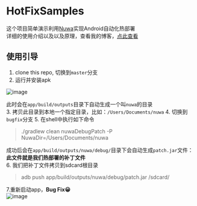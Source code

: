 # HotFixSamples

这个项目简单演示利用[Nuwa](https://github.com/jasonross/Nuwa)实现Android自动化热部署  
详细的使用介绍以及以及原理，查看我的博客，[点此查看](http://archmages.github.io/2015/12/29/Nuwa-HotFix/)

## 使用引导
1. clone this repo, 切换到`master`分支
2. 运行并安装apk
  
![image](http://ww1.sinaimg.cn/large/53488390gw1ezgrk4q1bpj20ax0j9glt.jpg)    

 此时会在`app/build/outputs`目录下自动生成一个叫`nuwa`的目录  
3. 拷贝此目录到本地一个指定目录，比如：`/Users/Documents/nuwa`
4. 切换到`bugfix`分支
5. 在shell中执行如下命令  
> ./gradlew clean nuwaDebugPatch -P NuwaDir=/Users/Documents/nuwa    
  
成功后会在`app/build/outputs/nuwa/debug/`目录下会自动生成`patch.jar`文件：  
**此文件就是我们热部署的补丁文件**  
6. 我们把补丁文件拷贝到sdcard根目录  
> adb push app/build/outputs/nuwa/debug/patch.jar /sdcard/

7.重新启动app，**Bug Fix😀**  
![image](http://ww1.sinaimg.cn/large/53488390gw1ezgrl1y3odj20ax0jcmxe.jpg)